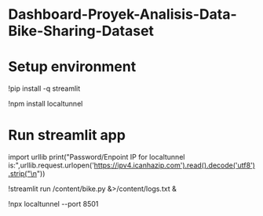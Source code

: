 # Dashboard-Proyek-Analisis-Data-Bike-Sharing-Dataset

# Setup environment
!pip install -q streamlit

!npm install localtunnel

# Run streamlit app
import urllib
print("Password/Enpoint IP for localtunnel is:",urllib.request.urlopen('https://ipv4.icanhazip.com').read().decode('utf8').strip("\n"))

!streamlit run /content/bike.py &>/content/logs.txt &

!npx localtunnel --port 8501
